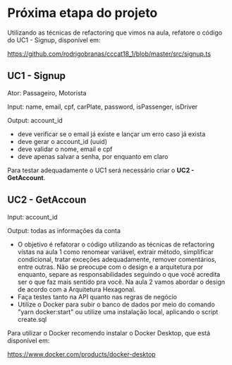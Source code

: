 # Próxima etapa do projeto

Utilizando as técnicas de refactoring que vimos na aula, refatore o código do UC1 - Signup, disponível em:

https://github.com/rodrigobranas/cccat18_1/blob/master/src/signup.ts

## UC1 - Signup

Ator: Passageiro, Motorista

Input: name, email, cpf, carPlate, password, isPassenger, isDriver

Output: account_id

- deve verificar se o email já existe e lançar um erro caso já exista
- deve gerar o account_id (uuid)
- deve validar o nome, email e cpf
- deve apenas salvar a senha, por enquanto em claro

Para testar adequadamente o UC1 será necessário criar o **UC2 - GetAccount**.

## UC2 - GetAccoun

Input: account_id

Output: todas as informações da conta

- O objetivo é refatorar o código utilizando as técnicas de refactoring vistas na aula 1 como renomear variável, extrair método, simplificar condicional, tratar exceções adequadamente, remover comentários, entre outras. Não se preocupe com o design e a arquitetura por enquanto, separe as responsabilidades seguindo o que você acredita ser o que faz mais sentido pra você. Na aula 2 vamos abordar o design de acordo com a Arquitetura Hexagonal.
- Faça testes tanto na API quanto nas regras de negócio
- Utilize o Docker para subir o banco de dados por meio do comando "yarn docker:start" ou utilize uma instalação local, aplicando o script create.sql

Para utilizar o Docker recomendo instalar o Docker Desktop, que está disponível em:

https://www.docker.com/products/docker-desktop